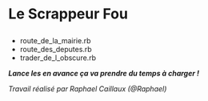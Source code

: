 # <p><strong>Le Scrappeur Fou</strong>
<ul>
<li>route_de_la_mairie.rb</li>
<li>route_des_deputes.rb</li>
<li>trader_de_l_obscure.rb</li>
</ul>
<p><strong><em>Lance les en avance ça va prendre du temps à charger !</em></strong></p>
<p><em>Travail réalisé par Raphael Caillaux (@Raphael)</em></p>
